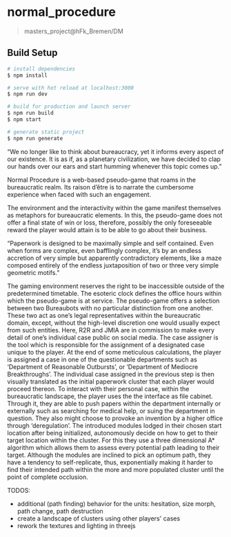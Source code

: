 # normal_procedure

> masters_project@hFk_Bremen/DM

## Build Setup

```bash
# install dependencies
$ npm install

# serve with hot reload at localhost:3000
$ npm run dev

# build for production and launch server
$ npm run build
$ npm start

# generate static project
$ npm run generate
```

“We no longer like to think about bureaucracy, yet it informs every aspect of our existence. It is as if, as a planetary civilization, we have decided to clap our hands over our ears and start humming whenever this topic comes up.”

Normal Procedure is a web-based pseudo-game that roams in the bureaucratic realm. Its raison d’être is to narrate the cumbersome experience when faced with such an engagement.

The environment and the interactivity within the game manifest themselves as metaphors for bureaucratic elements. In this, the pseudo-game does not offer a final state of win or loss, therefore, possibly the only foreseeable reward the player would attain is to be able to go about their business.

“Paperwork is designed to be maximally simple and self contained. Even when forms are complex, even bafflingly complex, it’s by an endless accretion of very simple but apparently contradictory elements, like a maze composed entirely of the endless juxtaposition of two or three very simple geometric motifs.”

The gaming environment reserves the right to be inaccessible outside of the predetermined timetable. The esoteric clock defines the office hours within which the pseudo-game is at service.
The pseudo-game offers a selection between two Bureaubots with no particular distinction from one another. These two act as one’s legal representatives within the bureaucratic domain, except, without the high-level discretion one would usually expect from such entities. Here, R2R and JMIA are in commission to make every detail of one’s individual case public on social media.
The case assigner is the tool which is responsible for the assignment of a designated case unique to the player. At the end of some meticulous calculations, the player is assigned a case in one of the questionable departments such as ‘Department of Reasonable Outbursts’, or ‘Department of Mediocre Breakthroughs’.
The individual case assigned in the previous step is then visually translated as the initial paperwork cluster that each player would proceed thereon. To interact with their personal case, within the bureaucratic landscape, the player uses the the interface as file cabinet. Through it, they are able to push papers within the department internally or externally such as searching for medical help, or suing the department in question. They also might choose to provoke an invention by a higher office through ‘deregulation’.
The introduced modules lodged in their chosen start location after being initialized, autonomously decide on how to get to their target location within the cluster. For this they use a three dimensional A\* algorithm which allows them to assess every potential path leading to their target. Although the modules are inclined to pick an optimum path, they have a tendency to self-replicate, thus, exponentially making it harder to find their intended path within the more and more populated cluster until the point of complete occlusion.

TODOS:

- additional (path finding) behavior for the units: hesitation, size morph, path change, path destruction
- create a landscape of clusters using other players' cases
- rework the textures and lighting in threejs
